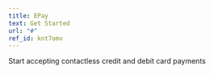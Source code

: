 ```yaml
---
title: EPay
text: Get Started
url: "#"
ref_id: knt7omv
---
```

Start accepting contactless credit and debit card payments